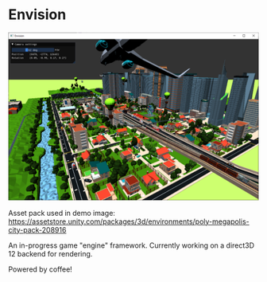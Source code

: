 # Envision

![Demo](envision-demo-scene.png)

Asset pack used in demo image:<br>
https://assetstore.unity.com/packages/3d/environments/poly-megapolis-city-pack-208916

An in-progress game "engine" framework. Currently working on a direct3D 12 backend for rendering. 

Powered by coffee!
